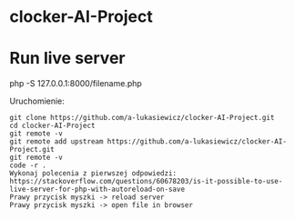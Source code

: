 # clocker-AI-Project

# Run live server 
php -S 127.0.0.1:8000/filename.php

Uruchomienie:
```
git clone https://github.com/a-lukasiewicz/clocker-AI-Project.git
cd clocker-AI-Project
git remote -v
git remote add upstream https://github.com/a-lukasiewicz/clocker-AI-Project.git
git remote -v
code -r .
Wykonaj polecenia z pierwszej odpowiedzi: https://stackoverflow.com/questions/60678203/is-it-possible-to-use-live-server-for-php-with-autoreload-on-save 
Prawy przycisk myszki -> reload server 
Prawy przycisk myszki -> open file in browser 
``` 
